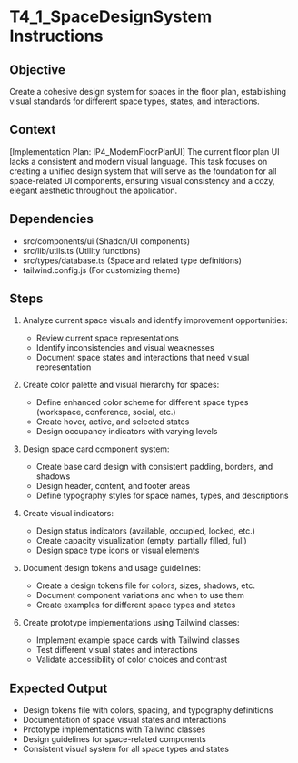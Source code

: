 # T4_1_SpaceDesignSystem Instructions

## Objective
Create a cohesive design system for spaces in the floor plan, establishing visual standards for different space types, states, and interactions.

## Context
[Implementation Plan: IP4_ModernFloorPlanUI]
The current floor plan UI lacks a consistent and modern visual language. This task focuses on creating a unified design system that will serve as the foundation for all space-related UI components, ensuring visual consistency and a cozy, elegant aesthetic throughout the application.

## Dependencies
- src/components/ui (Shadcn/UI components)
- src/lib/utils.ts (Utility functions)
- src/types/database.ts (Space and related type definitions)
- tailwind.config.js (For customizing theme)

## Steps
1. Analyze current space visuals and identify improvement opportunities:
   - Review current space representations
   - Identify inconsistencies and visual weaknesses
   - Document space states and interactions that need visual representation

2. Create color palette and visual hierarchy for spaces:
   - Define enhanced color scheme for different space types (workspace, conference, social, etc.)
   - Create hover, active, and selected states
   - Design occupancy indicators with varying levels

3. Design space card component system:
   - Create base card design with consistent padding, borders, and shadows
   - Design header, content, and footer areas
   - Define typography styles for space names, types, and descriptions

4. Create visual indicators:
   - Design status indicators (available, occupied, locked, etc.)
   - Create capacity visualization (empty, partially filled, full)
   - Design space type icons or visual elements

5. Document design tokens and usage guidelines:
   - Create a design tokens file for colors, sizes, shadows, etc.
   - Document component variations and when to use them
   - Create examples for different space types and states

6. Create prototype implementations using Tailwind classes:
   - Implement example space cards with Tailwind classes
   - Test different visual states and interactions
   - Validate accessibility of color choices and contrast

## Expected Output
- Design tokens file with colors, spacing, and typography definitions
- Documentation of space visual states and interactions
- Prototype implementations with Tailwind classes
- Design guidelines for space-related components
- Consistent visual system for all space types and states
